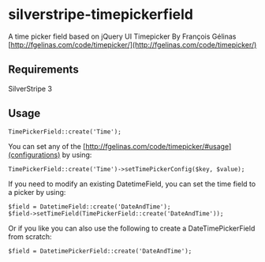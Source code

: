 silverstripe-timepickerfield
============================

A time picker field based on jQuery UI Timepicker By François Gélinas
[http://fgelinas.com/code/timepicker/](http://fgelinas.com/code/timepicker/)

Requirements
--------

SilverStripe 3

Usage
--------

	TimePickerField::create('Time');

You can set any of the [http://fgelinas.com/code/timepicker/#usage](configurations) by using:

	TimePickerField::create('Time')->setTimePickerConfig($key, $value);
	
If you need to modify an existing DatetimeField, you can set the time field to a picker by using:

    $field = DatetimeField::create('DateAndTime');
    $field->setTimeField(TimePickerField::create('DateAndTime'));
    
Or if you like you can also use the following to create a DateTimePickerField from scratch:

    $field = DatetimePickerField::create('DateAndTime');
